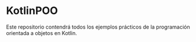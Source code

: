 # KotlinPOO
Este repositorio contendrá todos los ejemplos prácticos de la programación orientada a objetos en Kotlin.
